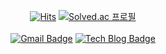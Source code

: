 <div align=center>

[![Hits](https://hits.seeyoufarm.com/api/count/incr/badge.svg?url=https%3A%2F%2Fgithub.com%2Fparkblo&count_bg=%2379C83D&title_bg=%23555555&icon=&icon_color=%23E7E7E7&title=%F0%9F%91%8B&edge_flat=false)](https://hits.seeyoufarm.com) 
  [![Solved.ac
프로필](http://mazassumnida.wtf/api/mini/generate_badge?boj=parkblo)](https://solved.ac/parkblo)
  <br><br>
[![Gmail Badge](https://img.shields.io/badge/Contact-d14836?style=flat&logo=Gmail&logoColor=white&link=mailto:badmuxi@gmail.com)](mailto:badmuxi@gmail.com)  [![Tech Blog Badge](http://img.shields.io/badge/-Tech%20Blog-white?style=flat&link=https://parkblo.tistory.com/)](https://parkblo.tistory.com/)

</div>
